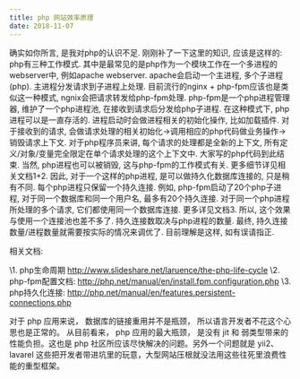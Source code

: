 ```yaml
---
title: php 网站效率原理
date: 2018-11-07
---
```


确实如你所言, 是我对php的认识不足. 刚刚补了一下这里的知识, 应该是这样的:
php有三种工作模式. 其中是最常见的是php作为一个模块工作在一个多进程的webserver中, 例如apache webserver. apache会启动一个主进程, 多个子进程(php). 主进程分发请求到子进程上处理. 目前流行的nginx + php-fpm应该也是类似这一种模式, ngnix会把请求转发给php-fpm处理. php-fpm是一个php进程管理器, 维护了一个php进程池, 在接收到请求后分发给php子进程.
在这种模式下, php进程可以是一直存活的. 进程启动时会做进程相关的初始化操作, 比如加载插件. 对于接收到的请求, 会做请求处理的相关初始化->调用相应的php代码做业务操作->销毁请求上下文. 对于php程序员来讲, 每个请求的处理都是全新的上下文, 所有定义/对象/变量完全限定在单个请求处理的这个上下文中. 大家写的php代码到此结束. 当然, php进程也可以被销毁, 这与php-fpm的工作模式有关. 更多细节详见相关文档1+2.
因此, 对于一个这样的php进程, 是可以做持久化数据库连接的, 只是稍有不同. 每个php进程只保留一个持久连接. 例如, php-fpm启动了20个php子进程, 对于同一个数据库和同一个用户名, 最多有20个持久连接. 对于同一个php进程所处理的多个请求, 它们都使用同一个数据库连接. 更多详见文档3.
所以, 这个效果与使用一个连接池也差不多了. 持久连接数取决与php进程的数量. 最终, 持久连接数量/进程数量就需要按实际的情况来调优了. 
目前理解是这样, 如有误请指正.

相关文档: 

\1. php生命周期 <http://www.slideshare.net/laruence/the-php-life-cycle>
\2. php-fpm配置文档: <http://php.net/manual/en/install.fpm.configuration.php>
\3. php持久化连接: <http://php.net/manual/en/features.persistent-connections.php>

对于 php 应用来说， 数据库的链接重用并不是瓶颈， 所以语言开发者不花这个心思也是正常的。
从目前看来， php 应用的最大瓶颈， 是没有 jit 和 弱类型带来的性能负担。这也是 php 社区所应该尽快解决的问题。另外一个问题就是 yii2、lavarel 这些把开发者带进坑里的玩意，大型网站压根就没法用这些往死里浪费性能的重型框架。